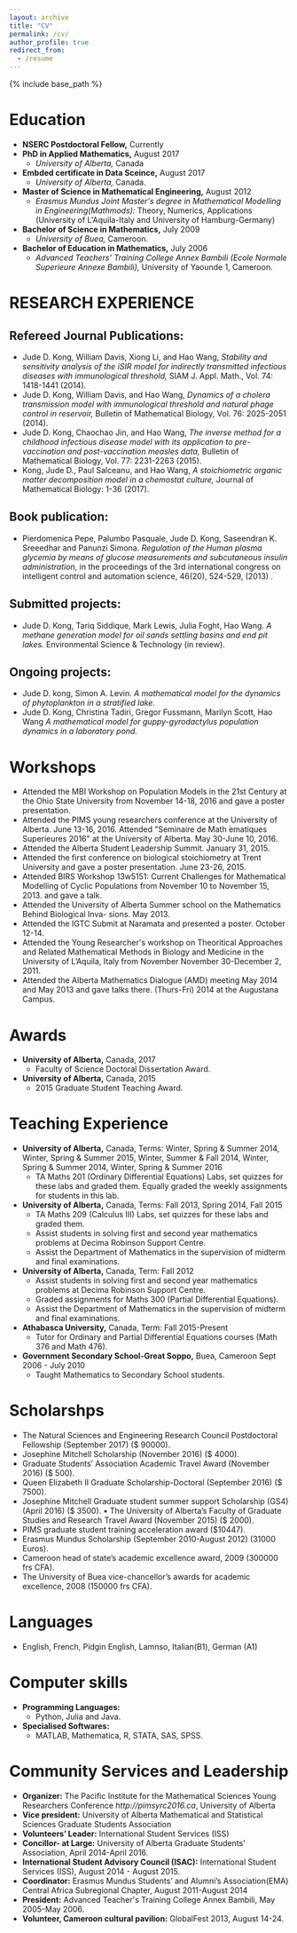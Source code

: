 ```yaml
---
layout: archive
title: "CV"
permalink: /cv/
author_profile: true
redirect_from:
  - /resume
---
```


{% include base_path %}

Education
======
*  __NSERC Postdoctoral Fellow,__ Currently
* __PhD in Applied Mathematics,__ August  2017
  * _University of Alberta,_ Canada
* __Embded certificate in Data Sceince,__ August  2017
  * _University of Alberta,_ Canada.
* __Master of Science in Mathematical Engineering,__ August  2012
  * _Erasmus Mundus Joint Master's degree in Mathematical Modelling in Engineering(Mathmods):_ Theory, Numerics, Applications (University of L'Aquila-Italy and University of  Hamburg-Germany)
* __Bachelor of Science in Mathematics,__ July 2009
  * _University of Buea,_ Cameroon.
* __Bachelor of Education in Mathematics,__ July 2006
  * _Advanced Teachers' Training College Annex Bambili (Ecole Normale Superieure Annexe Bambili),_ University of Yaounde 1, Cameroon.

RESEARCH EXPERIENCE
======

Refereed Journal Publications:
-------
* Jude D. Kong, William Davis, Xiong Li, and Hao Wang, _Stability and sensitivity analysis of the iSIR model for indirectly transmitted infectious diseases with immunological threshold,_ SIAM J. Appl. Math., Vol. 74: 1418-1441 (2014).
* Jude D. Kong, William Davis, and Hao Wang, _Dynamics of a cholera transmission model with immunological threshold and natural phage control in reservoir,_ Bulletin of Mathematical Biology, Vol. 76: 2025-2051 (2014).
* Jude D. Kong, Chaochao Jin, and Hao Wang, _The inverse method for a childhood infectious disease model with its application to pre-vaccination and post-vaccination measles data,_ Bulletin of Mathematical Biology, Vol. 77: 2231-2263 (2015).
* Kong, Jude D., Paul Salceanu, and Hao Wang, _A stoichiometric organic matter decomposition model in a chemostat culture,_ Journal of Mathematical Biology: 1-36 (2017).

Book publication:
-------
* Pierdomenica Pepe, Palumbo Pasquale, Jude D. Kong, Saseendran K. Sreeedhar and Panunzi Simona. _Regulation of the Human plasma glycemia by means of glucose measurements and subcutaneous insulin administration,_ in the proceedings of the 3rd international congress on intelligent control and automation science, 46(20), 524-529, (2013) .

Submitted projects:
-------
* Jude D. Kong, Tariq Siddique, Mark Lewis, Julia Foght, Hao Wang. _A methane generation model for oil sands settling basins and end pit lakes._ Environmental Science & Technology (in review).

Ongoing projects:
------
* Jude D. kong, Simon A. Levin. _A mathematical model for the dynamics of phytoplankton in a stratified lake._
* Jude D. Kong,  Christina Tadiri, Gregor Fussmann, Marilyn  Scott, Hao Wang _A mathematical model for guppy-gyrodactylus population dynamics in a laboratory pond._

Workshops
======
  * Attended the MBI Workshop on Population Models in the 21st Century at the Ohio State University from November 14-18, 2016 and gave a poster presentation.
  * Attended the PIMS young researchers conference at the University of Alberta. June 13-16, 2016.
  Attended "Seminaire de Math ́ematiques Superieures 2016" at the University of Alberta. May
  30-June 10, 2016.
  * Attended the Alberta Student Leadership Summit. January 31, 2015.
  * Attended the first conference on biological stoichiometry at Trent University and gave a poster
  presentation. June 23-26, 2015.
  * Attended BIRS Workshop 13w5151: Current Challenges for Mathematical Modelling of Cyclic
  Populations from November 10 to November 15, 2013. and gave a talk.
  * Attended the University of Alberta Summer school on the Mathematics Behind Biological Inva-
  sions. May 2013.
  *  Attended the IGTC Submit at Naramata and presented a poster. October 12-14.
  * Attended the Young Researcher's workshop on Theoritical Approaches and Related Mathematical
  Methods in Biology and Medicine in the University of L’Aquila, Italy from November November
  30-December 2, 2011.
  * Attended the Alberta Mathematics Dialogue (AMD) meeting May 2014 and May 2013 and gave
  talks there. (Thurs-Fri) 2014 at the Augustana Campus.
  
Awards
======
  * __University of Alberta,__ Canada, 2017
    * Faculty of Science Doctoral Dissertation Award.
* __University of Alberta,__ Canada, 2015
  * 2015 Graduate Student Teaching Award.
  
Teaching Experience
======
* __University of Alberta,__ Canada, Terms: Winter, Spring & Summer 2014, Winter, Spring & Summer 2015,
Winter, Summer & Fall 2014, Winter, Spring & Summer 2014, Winter, Spring & Summer 2016
  * TA Maths 201 (Ordinary Differential Equations) Labs, set quizzes for these labs and graded them. Equally graded the weekly assignments for students in this lab.
* __University of Alberta,__ Canada, Terms: Fall 2013, Spring 2014, Fall 2015
  * TA Maths 209 (Calculus III) Labs, set quizzes for these labs and graded them.
  * Assist students in solving first and second year mathematics problems at Decima Robinson Support Centre.
  * Assist the Department of Mathematics in the supervision of midterm and final examinations.
* __University of Alberta,__ Canada, Term: Fall 2012
  * Assist students in solving first and second year mathematics problems at Decima Robinson
Support Centre.
  * Graded assignments for Maths 300 (Partial Differential Equations).
  * Assist the Department of Mathematics in the supervision of midterm and final examinations.
 * __Athabasca University,__ Canada,  Term: Fall 2015-Present
   * Tutor for Ordinary and Partial Differential Equations courses (Math 376 and Math 476).
* __Government Secondary School-Great Soppo,__ Buea, Cameroon Sept 2006 - July 2010
  * Taught Mathematics to Secondary School students.
 
Scholarshps
======

* The Natural Sciences and Engineering Research Council Postdoctoral Fellowship (September 2017) ($ 90000).
* Josephine Mitchell Scholarship (November 2016) ($ 4000).
* Graduate Students’ Association Academic Travel Award (November 2016) ($ 500).
* Queen Elizabeth II Graduate Scholarship-Doctoral (September 2016) ($ 7500).
* Josephine Mitchell Graduate student summer support Scholarship (GS4) (April 2016) ($ 3500). • The University of Alberta’s Faculty of Graduate Studies and Research Travel Award (November 2015) ($ 2000).
* PIMS graduate student training acceleration award ($10447).
* Erasmus Mundus Scholarship (September 2010-August 2012) (31000 Euros).
* Cameroon head of state’s academic excellence award, 2009 (300000 frs CFA).
* The University of Buea vice-chancellor’s awards for academic excellence, 2008 (150000 frs CFA).

Languages
======
* English, French, Pidgin English, Lamnso, Italian(B1), German (A1)

Computer skills
======
* __Programming Languages:__
   * Python, Julia and Java.
* __Specialised Softwares:__
  * MATLAB, Mathematica, R, STATA, SAS, SPSS.



Community Services and Leadership
======
* __Organizer:__ The Pacific Institute for the Mathematical Sciences Young Researchers Conference _http://pimsyrc2016.ca_,
University of Alberta
* __Vice president:__ University of Alberta Mathematical and Statistical Sciences Graduate Students Association
* __Volunteers’ Leader:__  International Student Services (ISS)
* __Concillor- at Large:__  University of Alberta Graduate Students' Association, April 2014-April 2016.
* __International Student Advisory Council (ISAC):__ International Student Services (ISS), August 2014 - August 2015.
* __Coordinator:__ Erasmus Mundus Students’ and Alumni’s Association(EMA) Central Africa Subregional Chapter, August 2011-August 2014
* __President:__ Advanced Teacher's Training College Annex Bambili,  May 2005-May 2006.
* __Volunteer, Cameroon cultural pavilion:__ GlobalFest 2013, August 14-24.


  
 


